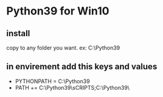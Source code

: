 # Python39 for Win10

## install
copy to any folder you want. ex: C:\Python39

## in envirement add this keys and values
- PYTHONPATH = C:\Python39
- PATH += C:\Python39\sCRIPTS\;C:\Python39\

